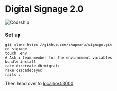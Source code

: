 # Digital Signage 2.0

![Codeship](https://codeship.com/projects/d35abc40-275e-0133-fc89-7af7072ae828/status?branch=master)

### Set up
```
git clone https://github.com/chapmanu/signage.git
cd signage
touch .env
# Ask a team member for the environment variables
bundle install
rake db:create db:migrate
rake cascade:sync
rails s
```

Then head over to [localhost:3000](http://localhost:3000)
